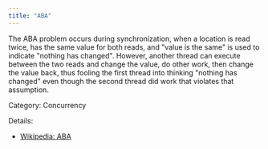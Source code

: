 ```yaml
---
title: "ABA"
---
```


The ABA problem occurs during synchronization, when a location is read twice,
has the same value for both reads, and "value is the same" is used to indicate
"nothing has changed". However, another thread can execute between the two
reads and change the value, do other work, then change the value back, thus
fooling the first thread into thinking "nothing has changed" even though the
second thread did work that violates that assumption.

Category: Concurrency

Details: 

* [Wikipedia: ABA](https://en.m.wikipedia.org/wiki/ABA_problem)
